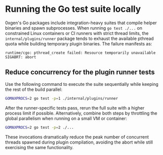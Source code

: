 # Running the Go test suite locally

0xgen's Go packages include integration-heavy suites that compile helper
binaries and spawn subprocesses. When running `go test ./...` on constrained
Linux containers or CI runners with strict thread limits, the
`internal/plugins/runner` package tends to exhaust the available pthread quota
while building temporary plugin binaries. The failure manifests as:

```
runtime/cgo: pthread_create failed: Resource temporarily unavailable
SIGABRT: abort
```

## Reduce concurrency for the plugin runner tests

Use the following command to execute the suite sequentially while keeping the
rest of the build parallel:

```bash
GOMAXPROCS=2 go test -p=1 ./internal/plugins/runner
```

After the runner-specific tests pass, rerun the full suite with a higher process
limit if possible. Alternatively, combine both steps by throttling the global
parallelism when running on a small VM or container:

```bash
GOMAXPROCS=2 go test -p=2 ./...
```

These invocations dramatically reduce the peak number of concurrent threads
spawned during plugin compilation, avoiding the abort while still exercising the
same functionality.
